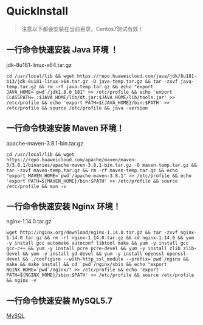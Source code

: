 # QuickInstall

> 注意以下都会安装在当前目录，Centos7测试有效！

## 一行命令快速安装 Java 环境 ！

jdk-8u181-linux-x64.tar.gz

```shell
cd /usr/local/lib && wget https://repo.huaweicloud.com/java/jdk/8u181-b13/jdk-8u181-linux-x64.tar.gz -O java-temp.tar.gz && tar -zxvf java-temp.tar.gz && rm -rf java-temp.tar.gz && echo "export JAVA_HOME=`pwd`/jdk1.8.0_181" >> /etc/profile && echo 'export CLASSPATH=.:$JAVA_HOME/lib/dt.jar:$JAVA_HOME/lib/tools.jar' >> /etc/profile && echo 'export PATH=${JAVA_HOME}/bin:$PATH' >> /etc/profile && source /etc/profile && java -version
```

## 一行命令快速安装 Maven 环境！

apache-maven-3.8.1-bin.tar.gz

```shell
cd /usr/local/lib && wget https://repo.huaweicloud.com/apache/maven/maven-3/3.8.1/binaries/apache-maven-3.8.1-bin.tar.gz -O maven-temp.tar.gz && tar -zxvf maven-temp.tar.gz && rm -rf maven-temp.tar.gz && echo "export MAVEN_HOME=`pwd`/apache-maven-3.8.1" >> /etc/profile && echo 'export PATH=${MAVEN_HOME}/bin:$PATH' >> /etc/profile && source /etc/profile && mvn -v
```

## 一行命令快速安装 Nginx 环境！

nginx-1.14.0.tar.gz

```shell
wget http://nginx.org/download/nginx-1.14.0.tar.gz && tar -zxvf nginx-1.14.0.tar.gz && rm -rf nginx-1.14.0.tar.gz && cd nginx-1.14.0 && yum -y install gcc automake autoconf libtool make && yum -y install gcc gcc-c++ && yum -y install pcre pcre-devel && yum -y install zlib zlib-devel && yum -y install gd-devel && yum -y install openssl openssl-devel && ./configure --with-http_ssl_module --prefix=`pwd`/nginx && make && make install && cd `pwd`/nginx/sbin && echo "export NGINX_HOME=`pwd`/nginx/" >> /etc/profile && echo 'export PATH=${NGINX_HOME}/sbin:$PATH' >> /etc/profile && source /etc/profile && nginx -v
```

## 一行命令快速安装 MySQL5.7

[MySQL](https://www.cnblogs.com/kevingrace/p/8340690.html)
